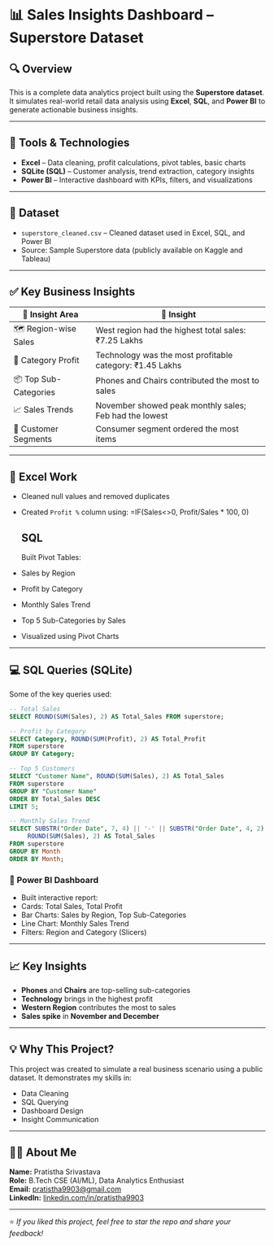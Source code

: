 
# 📊 Sales Insights Dashboard – Superstore Dataset

## 🔍 Overview
This is a complete data analytics project built using the **Superstore dataset**. It simulates real-world retail data analysis using **Excel**, **SQL**, and **Power BI** to generate actionable business insights.

---

## 🧰 Tools & Technologies
- **Excel** – Data cleaning, profit calculations, pivot tables, basic charts
- **SQLite (SQL)** – Customer analysis, trend extraction, category insights
- **Power BI** – Interactive dashboard with KPIs, filters, and visualizations

---

## 📁 Dataset
- `superstore_cleaned.csv` – Cleaned dataset used in Excel, SQL, and Power BI
- Source: Sample Superstore data (publicly available on Kaggle and Tableau)

---

## ✅ Key Business Insights

| 🔹 Insight Area         | 📌 Insight                                                                 |
|------------------------|--------------------------------------------------------------------------|
| 🗺️ Region-wise Sales     | West region had the highest total sales: ₹7.25 Lakhs                    |
| 💼 Category Profit       | Technology was the most profitable category: ₹1.45 Lakhs                |
| 📦 Top Sub-Categories   | Phones and Chairs contributed the most to sales                         |
| 📈 Sales Trends         | November showed peak monthly sales; Feb had the lowest                  |
| 👥 Customer Segments    | Consumer segment ordered the most items                                 |

---

## 📌 Excel Work
- Cleaned null values and removed duplicates
- Created `Profit %` column using:
=IF(Sales<>0, Profit/Sales * 100, 0)

  ## SQL
   Built Pivot Tables:
- Sales by Region
- Profit by Category
- Monthly Sales Trend
- Top 5 Sub-Categories by Sales
- Visualized using Pivot Charts

---

## 💻 SQL Queries (SQLite)
Some of the key queries used:

```sql
-- Total Sales
SELECT ROUND(SUM(Sales), 2) AS Total_Sales FROM superstore;

-- Profit by Category
SELECT Category, ROUND(SUM(Profit), 2) AS Total_Profit
FROM superstore
GROUP BY Category;

-- Top 5 Customers
SELECT "Customer Name", ROUND(SUM(Sales), 2) AS Total_Sales
FROM superstore
GROUP BY "Customer Name"
ORDER BY Total_Sales DESC
LIMIT 5;

-- Monthly Sales Trend
SELECT SUBSTR("Order Date", 7, 4) || '-' || SUBSTR("Order Date", 4, 2) AS Month,
     ROUND(SUM(Sales), 2) AS Total_Sales
FROM superstore
GROUP BY Month
ORDER BY Month;

```
### 📌 Power BI Dashboard
  - Built interactive report:
  - Cards: Total Sales, Total Profit
  - Bar Charts: Sales by Region, Top Sub-Categories
  - Line Chart: Monthly Sales Trend
  - Filters: Region and Category (Slicers)

---

## 📈 Key Insights

- **Phones** and **Chairs** are top-selling sub-categories
- **Technology** brings in the highest profit
- **Western Region** contributes the most to sales
- **Sales spike** in **November and December**

-----

## 💡 Why This Project?

This project was created to simulate a real business scenario using a public dataset. It demonstrates my skills in:
- Data Cleaning
- SQL Querying
- Dashboard Design
- Insight Communication

---

## 👩‍💻 About Me

**Name:** Pratistha Srivastava  
**Role:** B.Tech CSE (AI/ML), Data Analytics Enthusiast  
**Email:** pratistha9903@gmail.com  
**LinkedIn:** [linkedin.com/in/pratistha9903](https://www.linkedin.com/in/pratistha9903)

---

⭐ *If you liked this project, feel free to star the repo and share your feedback!*
